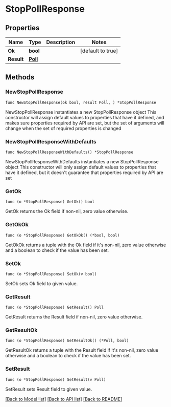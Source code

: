 # StopPollResponse

## Properties

Name | Type | Description | Notes
------------ | ------------- | ------------- | -------------
**Ok** | **bool** |  | [default to true]
**Result** | [**Poll**](Poll.md) |  | 

## Methods

### NewStopPollResponse

`func NewStopPollResponse(ok bool, result Poll, ) *StopPollResponse`

NewStopPollResponse instantiates a new StopPollResponse object
This constructor will assign default values to properties that have it defined,
and makes sure properties required by API are set, but the set of arguments
will change when the set of required properties is changed

### NewStopPollResponseWithDefaults

`func NewStopPollResponseWithDefaults() *StopPollResponse`

NewStopPollResponseWithDefaults instantiates a new StopPollResponse object
This constructor will only assign default values to properties that have it defined,
but it doesn't guarantee that properties required by API are set

### GetOk

`func (o *StopPollResponse) GetOk() bool`

GetOk returns the Ok field if non-nil, zero value otherwise.

### GetOkOk

`func (o *StopPollResponse) GetOkOk() (*bool, bool)`

GetOkOk returns a tuple with the Ok field if it's non-nil, zero value otherwise
and a boolean to check if the value has been set.

### SetOk

`func (o *StopPollResponse) SetOk(v bool)`

SetOk sets Ok field to given value.


### GetResult

`func (o *StopPollResponse) GetResult() Poll`

GetResult returns the Result field if non-nil, zero value otherwise.

### GetResultOk

`func (o *StopPollResponse) GetResultOk() (*Poll, bool)`

GetResultOk returns a tuple with the Result field if it's non-nil, zero value otherwise
and a boolean to check if the value has been set.

### SetResult

`func (o *StopPollResponse) SetResult(v Poll)`

SetResult sets Result field to given value.



[[Back to Model list]](../README.md#documentation-for-models) [[Back to API list]](../README.md#documentation-for-api-endpoints) [[Back to README]](../README.md)


